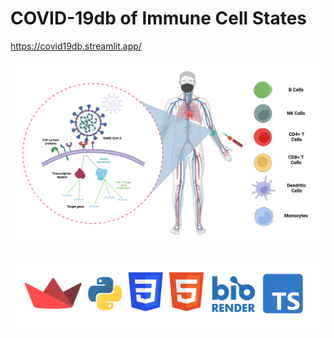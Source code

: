 # COVID-19db of Immune Cell States 

https://covid19db.streamlit.app/

![Screenshot](./assets/images/home.png)



![Assets](./assets/logos/tech.png)
